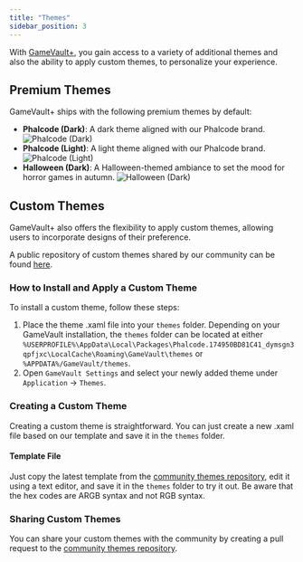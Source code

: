```yaml
---
title: "Themes"
sidebar_position: 3
---
```


With [GameVault+](/docs/gamevault-plus/introduction), you gain access to a variety of additional themes and also the ability to apply custom themes, to personalize your experience.

## Premium Themes

GameVault+ ships with the following premium themes by default:

- **Phalcode (Dark)**: A dark theme aligned with our Phalcode brand.
  ![Phalcode (Dark)](/img/themes/phalcode_dark.png)
- **Phalcode (Light)**: A light theme aligned with our Phalcode brand.
  ![Phalcode (Light)](/img/themes/phalcode_light.png)
- **Halloween (Dark)**: A Halloween-themed ambiance to set the mood for horror games in autumn.
  ![Halloween (Dark)](/img/themes/halloween_dark.png)

## Custom Themes

GameVault+ also offers the flexibility to apply custom themes, allowing users to incorporate designs of their preference.

A public repository of custom themes shared by our community can be found [here](https://github.com/Phalcode/gamevault-community-themes/).

### How to Install and Apply a Custom Theme

To install a custom theme, follow these steps:

1. Place the theme .xaml file into your `themes` folder. Depending on your GameVault installation, the `themes` folder can be located at either `%USERPROFILE%\AppData\Local\Packages\Phalcode.174950BD81C41_dymsgn3qpfjxc\LocalCache\Roaming\GameVault\themes` or `%APPDATA%/GameVault/themes`.
2. Open `GameVault Settings` and select your newly added theme under `Application` -> `Themes`.

### Creating a Custom Theme

Creating a custom theme is straightforward. You can just create a new .xaml file based on our template and save it in the `themes` folder.

<!--
#### Theme Generator
**Coming Soon!**
 An easy-to-use Theme Generator is available [here](https://themes.gamevau.lt/).
-->

#### Template File

Just copy the latest template from the [community themes repository](https://github.com/Phalcode/gamevault-community-themes/), edit it using a text editor, and save it in the `themes` folder to try it out. Be aware that the hex codes are ARGB syntax and not RGB syntax.

### Sharing Custom Themes

You can share your custom themes with the community by creating a pull request to the [community themes repository](https://github.com/Phalcode/gamevault-community-themes/).
